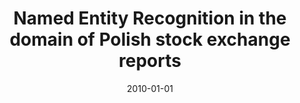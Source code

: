 ---
# Documentation: https://wowchemy.com/docs/managing-content/

title: Named Entity Recognition in the domain of Polish stock exchange reports
subtitle: ''
summary: ''
authors:
- Michał M. Marcińczuk
- piasecki
tags: []
categories: []
date: '2010-01-01'
lastmod: 2022-10-07T05:10:54Z
featured: false
draft: false

# Featured image
# To use, add an image named `featured.jpg/png` to your page's folder.
# Focal points: Smart, Center, TopLeft, Top, TopRight, Left, Right, BottomLeft, Bottom, BottomRight.
image:
  caption: ''
  focal_point: ''
  preview_only: false

# Projects (optional).
#   Associate this post with one or more of your projects.
#   Simply enter your project's folder or file name without extension.
#   E.g. `projects = ["internal-project"]` references `content/project/deep-learning/index.md`.
#   Otherwise, set `projects = []`.
projects: []
publishDate: '2022-10-07T05:10:53.542644Z'
publication_types:
- '6'
abstract: ''
publication: '*Intelligent information systems*'
---